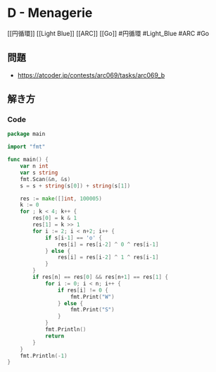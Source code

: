 # D - Menagerie
[[円循環]] [[Light Blue]] [[ARC]] [[Go]]
#円循環 #Light_Blue #ARC #Go 

## 問題
- https://atcoder.jp/contests/arc069/tasks/arc069_b

## 解き方
### Code
```go
package main

import "fmt"

func main() {
	var n int
	var s string
	fmt.Scan(&n, &s)
	s = s + string(s[0]) + string(s[1])

	res := make([]int, 100005)
	k := 0
	for ; k < 4; k++ {
		res[0] = k & 1
		res[1] = k >> 1
		for i := 2; i < n+2; i++ {
			if s[i-1] == 'o' {
				res[i] = res[i-2] ^ 0 ^ res[i-1]
			} else {
				res[i] = res[i-2] ^ 1 ^ res[i-1]
			}
		}
		if res[n] == res[0] && res[n+1] == res[1] {
			for i := 0; i < n; i++ {
				if res[i] != 0 {
					fmt.Print("W")
				} else {
					fmt.Print("S")
				}
			}
			fmt.Println()
			return
		}
	}
	fmt.Println(-1)
}
```
